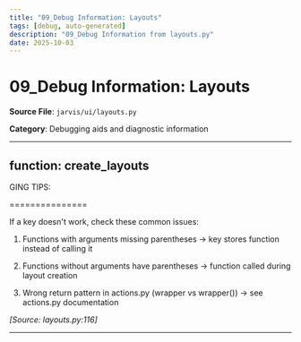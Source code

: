 ```yaml
---
title: "09_Debug Information: Layouts"
tags: [debug, auto-generated]
description: "09_Debug Information from layouts.py"
date: 2025-10-03
---
```


# 09_Debug Information: Layouts

**Source File**: `jarvis/ui/layouts.py`

**Category**: Debugging aids and diagnostic information

---

## function: create_layouts

<a id="function:-create_layouts-1"></a>

GING TIPS:

 ===============

 If a key doesn't work, check these common issues:

 1. Functions with arguments missing parentheses → key stores function instead of calling it

 2. Functions without arguments have parentheses → function called during layout creation

 3. Wrong return pattern in actions.py (wrapper vs wrapper()) → see actions.py documentation

*[Source: layouts.py:116]*

---
